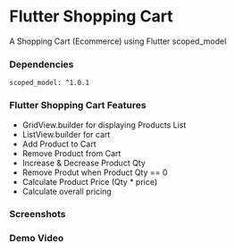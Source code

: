 # Flutter Shopping Cart
A Shopping Cart (Ecommerce) using Flutter scoped_model

### Dependencies

```
scoped_model: ^1.0.1
```

### Flutter Shopping Cart Features

 - GridView.builder for displaying Products List
 - ListView.builder for cart
 - Add Product to Cart
 - Remove Product from Cart
 - Increase & Decrease Product Qty
 - Remove Produt when Product Qty == 0
 - Calculate Product Price (Qty * price)
 - Calculate overall pricing
 
 
 
 ### Screenshots
 
 
 
 
 ### Demo Video
